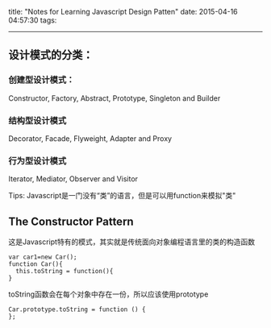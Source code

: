 title: "Notes for Learning Javascript Design Patten"
date: 2015-04-16 04:57:30
tags:

---

## 设计模式的分类：

### 创建型设计模式：
Constructor, Factory, Abstract, Prototype, Singleton and Builder
### 结构型设计模式
Decorator, Facade, Flyweight, Adapter and Proxy
### 行为型设计模式
Iterator, Mediator, Observer and Visitor

Tips:
Javascript是一门没有“类”的语言，但是可以用function来模拟"类"

<!--more-->

## The Constructor Pattern
这是Javascript特有的模式，其实就是传统面向对象编程语言里的类的构造函数

```
var car1=new Car();
function Car(){
  this.toString = function(){
}
```

toString函数会在每个对象中存在一份，所以应该使用prototype

```
Car.prototype.toString = function () {
};
```

